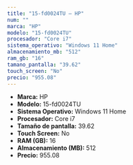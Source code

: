 ```yaml
---
title: "15-fd0024TU — HP"
num: ""
marca: "HP"
modelo: "15-fd0024TU"
procesador: "Core i7"
sistema_operativo: "Windows 11 Home"
almacenamiento_mb: "512"
ram_gb: "16"
tamano_pantalla: "39.62"
touch_screen: "No"
precio: "955.08"
---
```

<ul>
<li><strong>Marca:</strong> HP</li>
<li><strong>Modelo:</strong> 15-fd0024TU</li>
<li><strong>Sistema Operativo:</strong> Windows 11 Home</li>
<li><strong>Procesador:</strong> Core i7 </li>
<li><strong>Tamaño de pantalla:</strong> 39.62</li>
<li><strong>Touch Screen:</strong> No</li>
<li><strong>RAM (GB):</strong> 16</li>
<li><strong>Almacenamiento (MB):</strong> 512</li>
<li><strong>Precio:</strong> 955.08</li>
</ul>